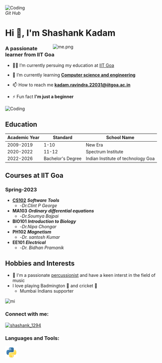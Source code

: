 <img align="right" alt="Coding" width="1000" src="https://cdn.neowin.com/news/images/uploaded/2021/04/1619644762_github-desktop_story.jpg">

*Git Hub*
    
# Hi 👋, I'm Shashank Kadam
<img src="https://lh3.googleusercontent.com/pw/AJFCJaV9cp0a3IOptVHCtlz80bVXYU7iQ_2KVNwyax2739B7c4joJz9c6J651Fxo-N2e-Kzr5T7ri3SMiVCe6Ge4O42hcPyywODdHgwhqgLCtUWPhcLMSnVWsFBwNcL4XPAGfdSklF08Syox7jQvXh4alAvYYw=w666-h889-s-no?authuser=3" align="right" width="350" alt="me.png" >

### A passionate learner from IIT Goa


- 👨‍🎓 I’m currently persuing my education at [IIT Goa](https://www.google.com/url?sa=t&rct=j&q=&esrc=s&source=web&cd=&cad=rja&uact=8&ved=2ahUKEwjzrc-G0r_-AhW7XmwGHaDMBroQFnoECAoQAQ&url=https%3A%2F%2Fen.wikipedia.org%2Fwiki%2FIIT_Goa&usg=AOvVaw1o_Rwr_ufA7OzRbFxTCAP0)

- 🌱 I’m currently learning [**Computer science and engineering**](https://en.wikipedia.org/wiki/Computer_engineering)

- 📫 How to reach me **kadam.ravindra.22031@iitgoa.ac.in**

- ⚡ Fun fact **I'm just a beginner**
<img align="center" alt="Coding" src="https://thumbs.gfycat.com/RaggedComposedEastsiberianlaika-max-1mb.gif" width="200" >
         
## Education

| Academic Year | Standard | School Name |
|---------------|------------------|---------------------|
| 2009-2019 | 1-10 |New Era |
| 2020-2022 | 11-12 | Spectrum Institute |
| 2022-2026| Bachelor's Degree| Indian Institute of technology Goa |


## Courses at IIT Goa
### Spring-2023
- [**CS102**](https://clintpgeorge.github.io/cs-102/spring-2023/) ***Software Tools***
   - \-*Dr.Clint P George*
- **MA103** ***Ordinary differential equations***
  - \-*Dr.Soumya Bajpai*
- **BIO101** ***Introduction to Biology***
     - \-*Dr.Nipa Chongar*
 - **PH102** ***Magnetism***
     - \-*Dr. santosh Kumar*
 - **EE101** ***Electrical***
    - \-*Dr. Bidhan Pramanik*
    
## Hobbies and Interests
- 🥁 I'm a passionate [percussionist](https://www.google.com/url?sa=t&rct=j&q=&esrc=s&source=web&cd=&cad=rja&uact=8&ved=2ahUKEwi3v8DlpMT-AhUxTWwGHYgfDV4QFnoECA0QAQ&url=https%3A%2F%2Fen.wikipedia.org%2Fwiki%2FList_of_percussionists&usg=AOvVaw1V3V7ICioNx_DKjHx_YPwY) and have a keen interst in the field of music
- I love playing Badmington 🏸 and cricket 🏏 
  - Mumbai Indians supporter
<img align="center" width="250" src="https://i.pinimg.com/originals/f6/21/e9/f621e9aebd3b49817783ad10e2c4f685.gif" alt="mi" >


### Connect with me:
<p align="left">
<a href="https://instagram.com/shashank_1294" target="blank"><img align="center" src="https://raw.githubusercontent.com/rahuldkjain/github-profile-readme-generator/master/src/images/icons/Social/instagram.svg" alt="shashank_1294" height="30" width="40" /></a>
</p>

<h3 align="left">Languages and Tools:</h3>
<p align="left"> <a href="https://www.python.org" target="_blank" rel="noreferrer"> <img src="https://raw.githubusercontent.com/devicons/devicon/master/icons/python/python-original.svg" alt="python" width="40" height="40"/> </a> </p>

